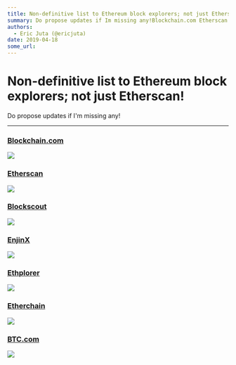```yaml
---
title: Non-definitive list to Ethereum block explorers; not just Etherscan!
summary: Do propose updates if Im missing any!Blockchain.com Etherscan Blockscout EnjinX Ethplorer Etherchain BTC.com
authors:
  - Eric Juta (@ericjuta)
date: 2019-04-18
some_url: 
---
```


# Non-definitive list to Ethereum block explorers; not just Etherscan!


Do propose updates if I'm missing any!

---

### [Blockchain.com](https://www.blockchain.com/explorer?currency=ETH)

![](https://api.kauri.io:443/ipfs/QmSCmGgPtsKedoZppoubY8gPJxirADTzJNHCMewhRBkv8q)

### [Etherscan](https://etherscan.io/)

![](https://api.kauri.io:443/ipfs/QmWczy7cvmkYAs8Lvr5k4A8JpE1Pw4Ae16CAjvjxCyFySL)

### [Blockscout](https://blockscout.com/eth/mainnet/)

![](https://api.kauri.io:443/ipfs/QmNoir5HdKv24U7JsquQgRD1qScMZXBSABFKCxfwqdGGXF)

### [EnjinX](https://enjinx.io/)

![](https://api.kauri.io:443/ipfs/QmT3as46WMAidJsYSYUhYynf3rCukcJRtiej1DgMKLmjWo)

### [Ethplorer](https://ethplorer.io/)

![](https://api.kauri.io:443/ipfs/QmWiLbpS9DaE2qp2XkYij8w3xi6WgzECe4pdQwXsSJkned)

### [Etherchain](https://www.etherchain.org)
 
![](https://api.kauri.io:443/ipfs/QmbDKEfcSwvYKbJnLcv2La4EvKCi7NDepyeQKU5pETDfaw)
 
### [BTC.com](https://eth.btc.com/#/)

![](https://api.kauri.io:443/ipfs/QmX6JCtXCm3wERq6K2Ud93iybv99HfDfMZHT3NpKfqfU6b)